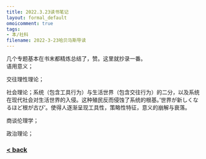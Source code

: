 ```yaml
---
title: 2022.3.23读书笔记
layout: formal_default
omoicomment: true
tags:
- 本/社科
filename: 2022-3-23哈贝马斯导读
---
```


几个专题基本在书末都精炼总结了，赞。这里就抄录一番。<br>
语用意义；

交往理性理论；

社会理论；系统（包含工具行为）与生活世界（包含交往行为）的二分，以及系统在现代社会对生活世界的入侵。这种殖民反而侵蚀了系统的根基。’世界が新しくなるほど根が古び’。使得人逐渐呈现工具性，策略性特征，意义的崩解与衰落。

商谈伦理学；

政治理论；

### [< back](https://wzetto.github.io/wz369.github.io/omoi_main/omoi.html)
